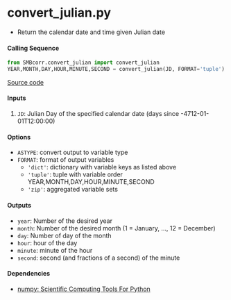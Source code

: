convert_julian.py
=================

- Return the calendar date and time given Julian date

#### Calling Sequence
```python
from SMBcorr.convert_julian import convert_julian
YEAR,MONTH,DAY,HOUR,MINUTE,SECOND = convert_julian(JD, FORMAT='tuple')
```
[Source code](https://github.com/tsutterley/SMBcorr/blob/master/SMBcorr/convert_julian.py)

#### Inputs
1. `JD`: Julian Day of the specified calendar date (days since -4712-01-01T12:00:00)  

#### Options
- `ASTYPE`: convert output to variable type  
- `FORMAT`: format of output variables  
    * `'dict'`: dictionary with variable keys as listed above  
    * `'tuple'`: tuple with variable order YEAR,MONTH,DAY,HOUR,MINUTE,SECOND  
    * `'zip'`: aggregated variable sets  

#### Outputs
- `year`: Number of the desired year
- `month`: Number of the desired month (1 = January, ..., 12 = December)
- `day`: Number of day of the month
- `hour`: hour of the day
- `minute`: minute of the hour
- `second`: second (and fractions of a second) of the minute

#### Dependencies
- [numpy: Scientific Computing Tools For Python](http://www.numpy.org)
